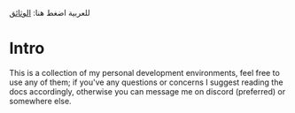 للعربية اضغط هنا: [الوثائق](/docs/ar)

# Intro
This is a collection of my personal development environments, feel free to use any of them;
if you've any questions or concerns I suggest reading the docs accordingly, otherwise you can message me on discord (preferred)
or somewhere else.

